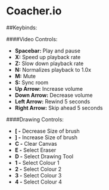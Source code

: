 # Coacher.io

##Keybinds: 

####Video Controls:
  - **Spacebar:** Play and pause
  - **X:** Speed up playback rate
  - **Z:** Slow down playback rate
  - **N:** Normalizes playback to 1.0x
  - **M:** Mute
  - **S:** Sync room
  - **Up Arrow:** Increase volume
  - **Down Arrow:** Decrease volume
  - **Left Arrow:** Rewind 5 seconds
  - **Right Arrow:** Skip ahead 5 seconds
  
####Drawing Controls:
  - **[ -** Decrease Size of brush
  - **] -** Increase Size of brush
  - **C -** Clear Canvas
  - **E -** Select Eraser
  - **D -** Select Drawing Tool
  - **1 -** Select Colour 1
  - **2 -** Select Colour 2
  - **3 -** Select Colour 3
  - **4 -** Select Colour 4


